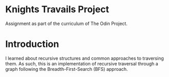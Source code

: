 # Knights Travails Project
Assignment as part of the curriculum of The Odin Project.

# Introduction
I learned about recursive structures and common approaches to traversing them.
As such, this is an implementation of recursive traversal through a graph following the Breadth-First-Search (BFS) approach.
